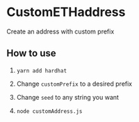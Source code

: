 # CustomETHaddress

Create an address with custom prefix

## How to use

 1. `yarn add hardhat`

 2. Change `customPrefix` to a desired prefix

 3. Change `seed` to any string you want

 4. `node customAddress.js`

